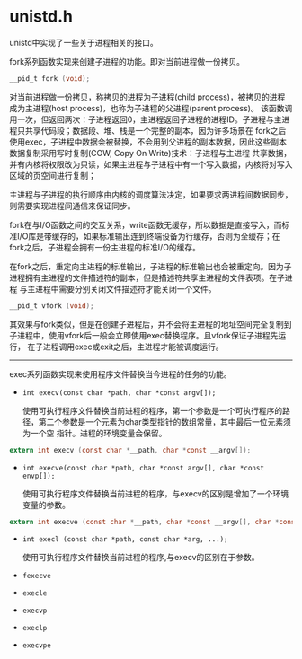 # unistd.h

unistd中实现了一些关于进程相关的接口。




fork系列函数实现来创建子进程的功能。即对当前进程做一份拷贝。

```c
__pid_t fork (void);
```

对当前进程做一份拷贝，称拷贝的进程为子进程(child process)，被拷贝的进程成为主进程(host process)，也称为子进程的父进程(parent process)。
该函数调用一次，但返回两次：子进程返回0，主进程返回子进程的进程ID。子进程与主进程只共享代码段；数据段、堆、栈是一个完整的副本，因为许多场景在
fork之后使用exec，子进程中数据会被替换，不会用到父进程的副本数据，因此这些副本数据复制采用写时复制(COW, Copy On Write)技术：子进程与主进程
共享数据，并有内核将权限改为只读，如果主进程与子进程中有一个写入数据，内核将对写入区域的页空间进行复制；

主进程与子进程的执行顺序由内核的调度算法决定，如果要求两进程间数据同步，则需要实现进程间通信来保证同步。

fork在与I/O函数之间的交互关系，write函数无缓存，所以数据是直接写入，而标准I/O库是带缓存的，如果标准输出连到终端设备为行缓存，否则为全缓存；在
fork之后，子进程会拥有一份主进程的标准I/O的缓存。

在fork之后，重定向主进程的标准输出，子进程的标准输出也会被重定向。因为子进程拥有主进程的文件描述符的副本，但是描述符共享主进程的文件表项。在子进程
与主进程中需要分别关闭文件描述符才能关闭一个文件。

```c
__pid_t vfork (void);
```

其效果与fork类似，但是在创建子进程后，并不会将主进程的地址空间完全复制到子进程中，使用vfork后一般会立即使用exec替换程序。且vfork保证子进程先运行，
在子进程调用exec或exit之后，主进程才能被调度运行。

---

exec系列函数实现来使用程序文件替换当今进程的任务的功能。

* `int execv(const char *path, char *const argv[]);`

  使用可执行程序文件替换当前进程的程序，第一个参数是一个可执行程序的路径，第二个参数是一个元素为char类型指针的数组常量，其中最后一位元素须为一个空
  指针。进程的环境变量会保留。
  
```c
extern int execv (const char *__path, char *const __argv[]);
```

* `int execve(const char *path, char *const argv[], char *const envp[]);`

  使用可执行程序文件替换当前进程的程序，与execv的区别是增加了一个环境变量的参数。

```c
extern int execve (const char *__path, char *const __argv[], char *const __envp[]);
```

* `int execl (const char *path, const char *arg, ...);`

  使用可执行程序文件替换当前进程的程序,与execv的区别在于参数。
  
* `fexecve`
* `execle`
* `execvp`
* `execlp`
* `execvpe`





